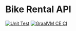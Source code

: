 # Bike Rental API
[![Unit Test](https://github.com/assignments-tsb/backend-bike/actions/workflows/unit_test.yml/badge.svg)](https://github.com/assignments-tsb/backend-bike/actions/workflows/unit_test.yml)
[![GraalVM CE CI](https://github.com/assignments-tsb/backend-bike/actions/workflows/graalvm.yml/badge.svg)](https://github.com/assignments-tsb/backend-bike/actions/workflows/graalvm.yml)